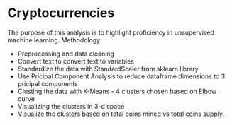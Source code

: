 # Cryptocurrencies

The purpose of this analysis is to highlight proficiency in unsupervised machine learning. Methodology:
* Preprocessing and data cleaning
* Convert text to convert text to variables
* Standardize the data with StandardScaler from sklearn library
* Use Pricipal Component Analysis to reduce dataframe dimensions to 3 pricipal components
* Clusting the data with K-Means - 4 clusters chosen based on Elbow curve
* Visualizing the clusters in 3-d space
* Visualize the clusters based on total coins mined vs total coins supply.
